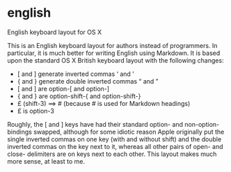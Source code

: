 # english
English keyboard layout for OS X

This is an English keyboard layout for authors instead of programmers. In particular, it is much better for writing English using Markdown. It is based upon the standard OS X British keyboard layout with the following changes:

- [ and ] generate inverted commas ‘ and ’
- { and } generate double inverted commas “ and ”
- [ and ] are option-[ and option-]
- { and } are option-shift-{ and option-shift-}
- £ (shift-3) ==> # (because # is used for Markdown headings)
- £ is option-3

Roughly, the [ and ] keys have had their standard option- and non-option- bindings swapped, although for some idiotic reason Apple originally put the single inverted commas on one key (with and without shift) and the double inverted commas on the key next to it, whereas all other pairs of open- and close- delimiters are on keys next to each other. This layout makes much more sense, at least to me.
